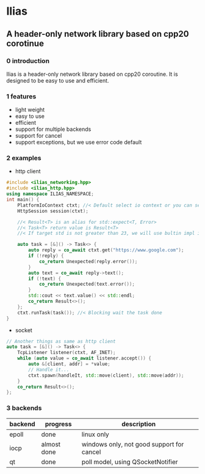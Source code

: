 # Ilias

## A header-only network library based on cpp20 corotinue

### 0 introduction

Ilias is a header-only network library based on cpp20 coroutine. It is designed to be easy to use and efficient.

### 1 features

- light weight
- easy to use
- efficient
- support for multiple backends
- support for cancel
- support exceptions, but we use error code default

### 2 examples

- http client

``` cpp
#include <ilias_networking.hpp>
#include <ilias_http.hpp>
using namespace ILIAS_NAMESPACE;
int main() {
    PlatformIoContext ctxt; //< Default select io context or you can select another one
    HttpSession session(ctxt);

    //< Result<T> is an alias for std::expect<T, Error>
    //< Task<T> return value is Result<T>
    //< If target std is not greater than 23, we will use bultin impl instead

    auto task = [&]() -> Task<> {
        auto reply = co_await ctxt.get("https://www.google.com");
        if (!reply) {
            co_return Unexpected(reply.error());
        }
        auto text = co_await reply->text();
        if (!text) {
            co_return Unexpected(text.error());
        }
        std::cout << text.value() << std::endl;
        co_return Result<>();
    };
    ctxt.runTask(task()); //< Blocking wait the task done
}
```

- socket

``` cpp
// Another things as same as http client
auto task = [&]() -> Task<> {
    TcpListener listener(ctxt, AF_INET);
    while (auto value = co_await listener.accept()) {
        auto &[client, addr] = *value;
        // Handle it...
        ctxt.spawn(handleIt, std::move(client), std::move(addr));
    }
    co_return Result<>();
};
```

### 3 backends

| backend | progress | description |
| --------- | ---------- | ------------- |
| epoll     | done         | linux only |
| iocp      | almost done| windows only, not good support for cancel |
| qt        | done | poll model, using QSocketNotifier |
